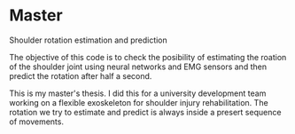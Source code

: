 # Master
Shoulder rotation estimation and prediction

The objective of this code is to check the posibility of estimating the roation of the shoulder joint using neural networks and EMG sensors and
then predict the rotation after half a second.

This is my master's thesis. I did this for a university development team working on a flexible exoskeleton for shoulder
injury rehabilitation. The rotation we try to estimate and predict is always inside a presert sequence of movements.
